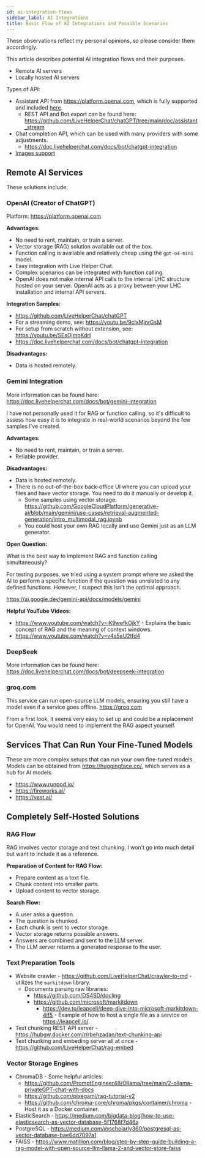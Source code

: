 ```yaml
---
id: ai-integration-flows
sidebar_label: AI Integrations
title: Basic Flow of AI Integrations and Possible Scenarios
---
```


These observations reflect my personal opinions, so please consider them accordingly.

This article describes potential AI integration flows and their purposes.

*   Remote AI servers
*   Locally hosted AI servers

Types of API:

*   Assistant API from <https://platform.openai.com>, which is fully supported and included [here](https://github.com/LiveHelperChat/chatGPT?tab=readme-ov-file#demo).
    *   REST API and Bot export can be found here: <https://github.com/LiveHelperChat/chatGPT/tree/main/doc/assistant_stream>
*   Chat completion API, which can be used with many providers with some adjustments.
    *   <https://doc.livehelperchat.com/docs/bot/chatgpt-integration>
* [Images support](bot/images-bot.md)

## Remote AI Services

These solutions include:

### OpenAI (Creator of ChatGPT)

Platform: <https://platform.openai.com>

**Advantages:**

*   No need to rent, maintain, or train a server.
*   Vector storage (RAG) solution available out of the box.
*   Function calling is available and relatively cheap using the `gpt-o4-mini` model.
*   Easy integration with Live Helper Chat.
*   Complex scenarios can be integrated with function calling.
*   OpenAI does not make internal API calls to the internal LHC structure hosted on your server. OpenAI acts as a proxy between your LHC installation and internal API servers.

**Integration Samples:**

*   <https://github.com/LiveHelperChat/chatGPT>
*   For a streaming demo, see: <https://youtu.be/9clxMjnrGsM>
*   For setup from scratch without extension, see: <https://youtu.be/SEsOjmoKdrI>
*   <https://doc.livehelperchat.com/docs/bot/chatgpt-integration>

**Disadvantages:**

*   Data is hosted remotely.

### Gemini Integration

More information can be found here: <https://doc.livehelperchat.com/docs/bot/gemini-integration>

I have not personally used it for RAG or function calling, so it's difficult to assess how easy it is to integrate in real-world scenarios beyond the few samples I've created.

**Advantages:**

*   No need to rent, maintain, or train a server.
*   Reliable provider.

**Disadvantages:**

*   Data is hosted remotely.
*   There is no out-of-the-box back-office UI where you can upload your files and have vector storage. You need to do it manually or develop it.
    *   Some samples using vector storage: <https://github.com/GoogleCloudPlatform/generative-ai/blob/main/gemini/use-cases/retrieval-augmented-generation/intro_multimodal_rag.ipynb>
    *   You could host your own RAG locally and use Gemini just as an LLM generator.

**Open Question:**

What is the best way to implement RAG and function calling simultaneously?

For testing purposes, we tried using a system prompt where we asked the AI to perform a specific function if the question was unrelated to any defined functions. However, I suspect this isn't the optimal approach.

<https://ai.google.dev/gemini-api/docs/models/gemini>

**Helpful YouTube Videos:**

*   <https://www.youtube.com/watch?v=iK9wefkOjkY> - Explains the basic concept of RAG and the meaning of context windows.
*   <https://www.youtube.com/watch?v=v4s5eU2tfd4>

### DeepSeek

More information can be found here: <https://doc.livehelperchat.com/docs/bot/deepseek-integration>

### groq.com

This service can run open-source LLM models, ensuring you still have a model even if a service goes offline. <https://groq.com>

From a first look, it seems very easy to set up and could be a replacement for OpenAI. You would need to implement the RAG aspect yourself.

## Services That Can Run Your Fine-Tuned Models

These are more complex setups that can run your own fine-tuned models. Models can be obtained from <https://huggingface.co/>, which serves as a hub for AI models.

*   <https://www.runpod.io/>
*   <https://fireworks.ai/>
*   <https://vast.ai/>

## Completely Self-Hosted Solutions

### RAG Flow

RAG involves vector storage and text chunking. I won't go into much detail but want to include it as a reference.

**Preparation of Content for RAG Flow:**

*   Prepare content as a text file.
*   Chunk content into smaller parts.
*   Upload content to vector storage.

**Search Flow:**

*   A user asks a question.
*   The question is chunked.
*   Each chunk is sent to vector storage.
*   Vector storage returns possible answers.
*   Answers are combined and sent to the LLM server.
*   The LLM server returns a generated response to the user.

### Text Preparation Tools

*   Website crawler - <https://github.com/LiveHelperChat/crawler-to-md> - utilizes the `markitdown` library.
    *   Documents parsing raw libraries:
        *   <https://github.com/DS4SD/docling>
        *   <https://github.com/microsoft/markitdown>
            *   <https://dev.to/leapcell/deep-dive-into-microsoft-markitdown-4if5> - Example of how to host a single file as a service on <https://leapcell.io/>.
* Text chunking REST API server - https://hubgw.docker.com/r/rbehzadan/text-chunking-api
* Text chunking and embeding server all at once - https://github.com/LiveHelperChat/rag-embed

### Vector Storage Engines

*   ChromaDB - Some helpful articles:
    *   <https://github.com/PromptEngineer48/Ollama/tree/main/2-ollama-privateGPT-chat-with-docs>
    *   <https://github.com/pixegami/rag-tutorial-v2>
    *   <https://github.com/chroma-core/chroma/pkgs/container/chroma> - Host it as a Docker container.
*   ElasticSearch - <https://medium.com/bigdata-blog/how-to-use-elasticsearch-as-vector-database-5f1768f7d46a>
*   PostgreSQL - <https://medium.com/@scholarly360/postgresql-as-vector-database-bae6dd7097a1>
*   FAISS - <https://www.matillion.com/blog/step-by-step-guide-building-a-rag-model-with-open-source-llm-llama-2-and-vector-store-faiss>
